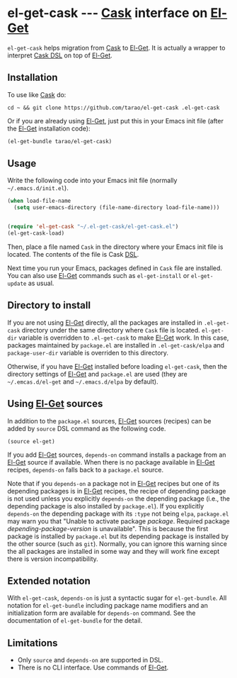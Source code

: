 el-get-cask --- [Cask][] interface on [El-Get][]
================================================

`el-get-cask` helps migration from [Cask][] to [El-Get][].  It is
actually a wrapper to interpret [Cask DSL][DSL] on top of [El-Get][].

## Installation

To use like [Cask][] do:

```
cd ~ && git clone https://github.com/tarao/el-get-cask .el-get-cask
```

Or if you are already using [El-Get][], just put this in your Emacs
init file (after the [El-Get][] installation code):

```lisp
(el-get-bundle tarao/el-get-cask)
```

## Usage

Write the following code into your Emacs init file (normally
`~/.emacs.d/init.el`).

```lisp
(when load-file-name
  (setq user-emacs-directory (file-name-directory load-file-name)))


(require 'el-get-cask "~/.el-get-cask/el-get-cask.el")
(el-get-cask-load)
```

Then, place a file named `Cask` in the directory where your Emacs init
file is located.  The contents of the file is Cask [DSL][].

Next time you run your Emacs, packages defined in `Cask` file are
installed.  You can also use [El-Get][] commands such as
`el-get-install` or `el-get-update` as usual.

## Directory to install

If you are not using [El-Get][] directly, all the packages are
installed in `.el-get-cask` directory under the same directory where
`Cask` file is located.  `el-get-dir` variable is overridden to
`.el-get-cask` to make [El-Get][] work.  In this case, packages
maintained by `package.el` are installed in `.el-get-cask/elpa` and
`package-user-dir` variable is overriden to this directory.

Otherwise, if you have [El-Get][] installed before loading
`el-get-cask`, then the directory settings of [El-Get][] and
`package.el` are used (they are `~/.emcas.d/el-get` and
`~/.emacs.d/elpa` by default).

## Using [El-Get][] sources

In addition to the `package.el` sources, [El-Get][] sources (recipes)
can be added by `source` DSL command as the following code.

```elisp
(source el-get)
```

If you add [El-Get][] sources, `depends-on` command installs a package
from an [El-Get][] source if available.  When there is no package
available in [El-Get][] recipes, `depends-on` falls back to a
`package.el` source.

Note that if you `depends-on` a package not in [El-Get][] recipes but
one of its depending packages is in [El-Get][] recipes, the recipe of
depending package is not used unless you explicitly `depends-on` the
depending package (i.e., the depending package is also installed by
`package.el`).  If you explicitly `depends-on` the depending package
with its `:type` not being `elpa`, `package.el` may warn you that
"Unable to activate package *package*.  Required package
*depending-package-version* is unavailable".  This is because the
first package is installed by `package.el` but its depending package
is installed by the other source (such as `git`).  Normally, you can
ignore this warning since the all packages are installed in some way
and they will work fine except there is version incompatibility.

## Extended notation

With `el-get-cask`, `depends-on` is just a syntactic sugar for
`el-get-bundle`.  All notation for `el-get-bundle` including package
name modifiers and an initialization form are available for
`depends-on` command.  See the documentation of `el-get-bundle` for
the detail.

## Limitations

- Only `source` and `depends-on` are supported in DSL.
- There is no CLI interface.  Use commands of [El-Get][].

[El-Get]: http://github.com/dimitri/el-get
[Cask]: http://cask.github.io/
[DSL]: http://cask.github.io/dsl.html
